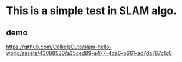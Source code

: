 This is a simple test in SLAM algo.
===

## demo


https://github.com/CollieIsCute/slam-hello-world/assets/43088530/a35ced89-a477-4ba6-b661-ad7da787c1c0
